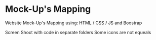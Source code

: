 # Mock-Up's Mapping

Website Mock-Up's Mapping using: HTML / CSS / JS and Boostrap

Screen Shoot with code in separate folders 
Some icons are not equeals
